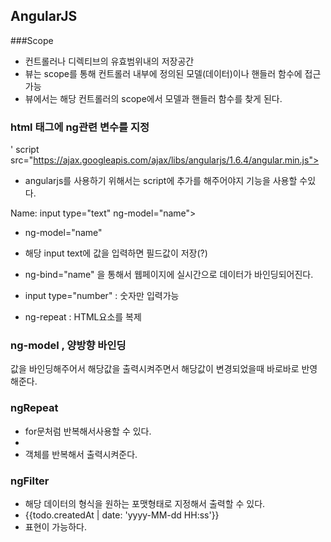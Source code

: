 ## AngularJS

###Scope
* 컨트롤러나 디렉티브의 유효범위내의 저장공간 
*  뷰는 scope를 통해 컨트롤러 내부에 정의된 모델(데이터)이나 핸들러 함수에 접근가능
*  뷰에서는 해당 컨트롤러의 scope에서 모델과 핸들러 함수를 찾게 된다.

### html 태그에 ng관련 변수를 지정
 ' script src="https://ajax.googleapis.com/ajax/libs/angularjs/1.6.4/angular.min.js"></script>
* angularjs를 사용하기 위해서는 script에 추가를 해주어야지 기능을 사용할 수있다.

<div ng-app="">

  <p>Name: input type="text" ng-model="name"></p>

  <p ng-bind="name"></p>

</div>

* ng-model="name" 
* 해당 input text에 값을 입력하면 필드값이 저장(?)
* ng-bind="name" 을 통해서 웹페이지에 실시간으로 데이터가 바인딩되어진다.

* input type="number" : 숫자만 입력가능
* ng-repeat : HTML요소를 복제

### ng-model , 양방향 바인딩
값을 바인딩해주어서 해당값을 출력시켜주면서 해당값이 변경되었을때 바로바로 반영해준다.

### ngRepeat
* for문처럼 반복해서사용할 수 있다.
* <div ng-repeat="todo in todos">
* 객체를 반복해서 출력시켜준다.


### ngFilter 
* 해당 데이터의 형식을 원하는 포맷형태로 지정해서 출력할 수 있다.
* <date>{{todo.createdAt | date: 'yyyy-MM-dd HH:ss'}}</date>
* 표현이 가능하다.